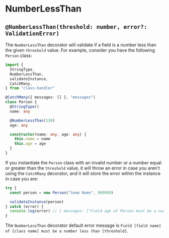 # NumberLessThan

## `@NumberLessThan(threshold: number, error?: ValidationError)`

The `NumberLessThan` decorator will validate if a field is a number less than the given `threshold` value. For example, consider you have the following `Person` class:

```typescript
import {
  StringType,
  NumberLessThan,
  validateInstance,
  CatchMany,
} from "class-handler"

@CatchMany({ messages: [] }, "messages")
class Person {
  @StringType()
  name: any

  @NumberLessThan(130)
  age: any

  constructor(name: any, age: any) {
    this.name = name
    this.age = age
  }
}
```

If you instantiate the `Person` class with an invalid number or a number equal or greater than the `threshold` value, it will throw an error in case you aren't using the `CatchMany` decorator, and it will store the error within the instance in case you are:

```typescript
try {
  const person = new Person("Some Name", 999999)

  validateInstance(person)
} catch (error) {
  console.log(error) // { messages: ["Field age of Person must be a number less than 130"] }
}
```

The `NumberLessThan` decorator default error message is `Field [field name] of [class name] must be a number less than [threshold]`.
